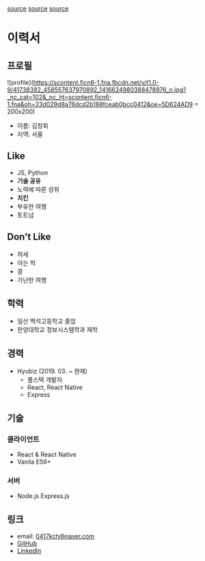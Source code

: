 [source](https://joon.postach.io/page/about-me)
[source](http://jeongari.com/)
[source](https://github.com/JSpiner/RESUME)

# 이력서

## 프로필
![profile](https://scontent.ficn6-1.fna.fbcdn.net/v/t1.0-9/41738382_458557637970892_1416624980388478976_n.jpg?_nc_cat=102&_nc_ht=scontent.ficn6-1.fna&oh=23d029d8a76dcd2b188fceab0bcc0412&oe=5D624AD9 = 200x200)

- 이름: 김창회
- 지역: 서울

## Like

- JS, Python
- **기술 공유**
- 노력에 따른 성취
- **치킨**
- 부유한 여행
- 토트넘

## Don't Like

- 허세
- 아는 척
- 콩
- 가난한 여행

## 학력

- 일산 백석고등학교 졸업
- 한양대학교 정보시스템학과 재학

## 경력

- Hyubiz (2019. 03. ~ 현재)
  - 풀스텍 개발자
  - React, React Native
  - Express

## 기술

### 클라이언트

- React & React Native
- Vanila ES6+

### 서버

- Node.js Express.js

## 링크
- email: <0417kch@naver.com>
- [GitHub](github.com/changhoi)
- [LinkedIn](https://www.linkedin.com/in/changhoi-kim-720104173/)


